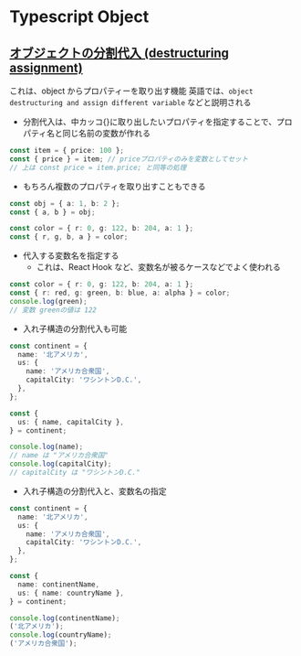 # Typescript Object

## [オブジェクトの分割代入 (destructuring assignment)](https://typescriptbook.jp/reference/values-types-variables/object/destructuring-assignment-from-objects)

これは、object からプロパティーを取り出す機能
英語では、`object destructuring and assign different variable` などと説明される

- 分割代入は、中カッコ{}に取り出したいプロパティを指定することで、プロパティ名と同じ名前の変数が作れる

```ts
const item = { price: 100 };
const { price } = item; // priceプロパティのみを変数としてセット
// 上は const price = item.price; と同等の処理
```

- もちろん複数のプロパティを取り出すこともできる

```ts
const obj = { a: 1, b: 2 };
const { a, b } = obj;

const color = { r: 0, g: 122, b: 204, a: 1 };
const { r, g, b, a } = color;
```

- 代入する変数名を指定する
  - これは、React Hook など、変数名が被るケースなどでよく使われる

```ts
const color = { r: 0, g: 122, b: 204, a: 1 };
const { r: red, g: green, b: blue, a: alpha } = color;
console.log(green);
// 変数 greenの値は 122
```

- 入れ子構造の分割代入も可能

```ts
const continent = {
  name: '北アメリカ',
  us: {
    name: 'アメリカ合衆国',
    capitalCity: 'ワシントンD.C.',
  },
};

const {
  us: { name, capitalCity },
} = continent;

console.log(name);
// name は "アメリカ合衆国"
console.log(capitalCity);
// capitalCity は "ワシントンD.C."
```

- 入れ子構造の分割代入と、変数名の指定

```ts
const continent = {
  name: '北アメリカ',
  us: {
    name: 'アメリカ合衆国',
    capitalCity: 'ワシントンD.C.',
  },
};

const {
  name: continentName,
  us: { name: countryName },
} = continent;

console.log(continentName);
('北アメリカ');
console.log(countryName);
('アメリカ合衆国');
```
